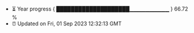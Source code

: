 - ⏳ Year progress { ████████████████████▁▁▁▁▁▁▁▁▁▁ } 66.72 %
- ⏰ Updated on Fri, 01 Sep 2023 12:32:13 GMT

